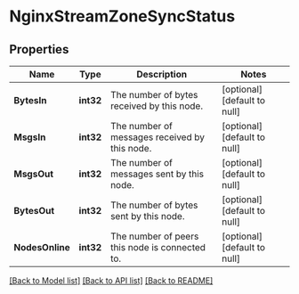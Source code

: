 # NginxStreamZoneSyncStatus

## Properties
Name | Type | Description | Notes
------------ | ------------- | ------------- | -------------
**BytesIn** | **int32** | The number of bytes received by this node. | [optional] [default to null]
**MsgsIn** | **int32** | The number of messages received by this node. | [optional] [default to null]
**MsgsOut** | **int32** | The number of messages sent by this node. | [optional] [default to null]
**BytesOut** | **int32** | The number of bytes sent by this node. | [optional] [default to null]
**NodesOnline** | **int32** | The number of peers this node is connected to. | [optional] [default to null]

[[Back to Model list]](../README.md#documentation-for-models) [[Back to API list]](../README.md#documentation-for-api-endpoints) [[Back to README]](../README.md)


